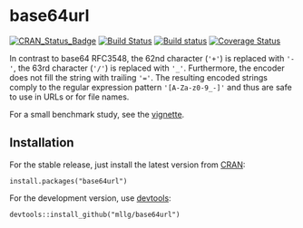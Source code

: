 # base64url

[![CRAN_Status_Badge](http://www.r-pkg.org/badges/version/base64url)](https://cran.r-project.org/package=base64url)
[![Build Status](https://travis-ci.org/mllg/base64url.svg?branch=master)](https://travis-ci.org/mllg/base64url)
[![Build status](https://ci.appveyor.com/api/projects/status/5329u3dk9vanak0p/branch/master?svg=true)](https://ci.appveyor.com/project/mllg/base64url/branch/master)
[![Coverage Status](https://coveralls.io/repos/github/mllg/base64url/badge.svg?branch=master)](https://coveralls.io/github/mllg/base64url?branch=master)

In contrast to base64 RFC3548, the 62nd character (`'+'`) is replaced with `'-'`, the 63rd character (`'/'`) is replaced with `'_'`.
Furthermore, the encoder does not fill the string with trailing `'='`.
The resulting encoded strings comply to the regular expression pattern `'[A-Za-z0-9_-]'` and thus are safe to use in URLs or for file names.

For a small benchmark study, see the [vignette](https://cran.r-project.org/web/packages/base64url/vignettes/Benchmarks.html).

## Installation
For the stable release, just install the latest version from [CRAN](https://cran.r-project.org/package=base64url):
```{R}
install.packages("base64url")
```
For the development version, use [devtools](https://cran.r-project.org/package=devtools):
```{R}
devtools::install_github("mllg/base64url")
```
